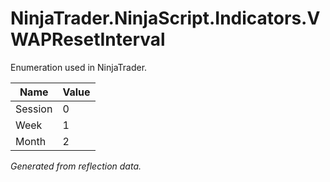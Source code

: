 # NinjaTrader.NinjaScript.Indicators.VWAPResetInterval
Enumeration used in NinjaTrader.

| Name | Value |
| ---- | ----- |
| Session | 0 |
| Week | 1 |
| Month | 2 |

*Generated from reflection data.*
